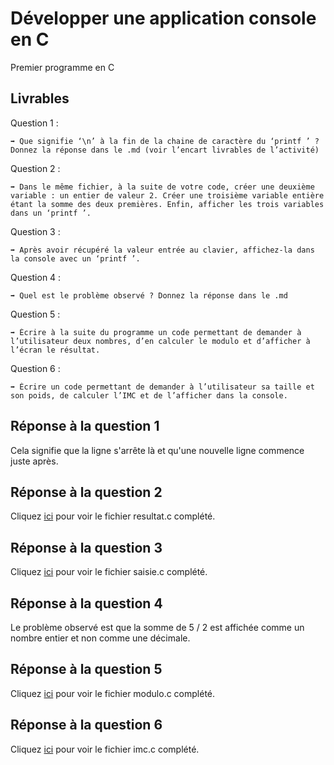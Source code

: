# Développer une application console en C

Premier programme en C

## Livrables

Question 1 :

```
➡️ Que signifie ‘\n’ à la fin de la chaine de caractère du ‘printf ’ ? Donnez la réponse dans le .md (voir l’encart livrables de l’activité)
```

Question 2 :

```
➡️ Dans le même fichier, à la suite de votre code, créer une deuxième variable : un entier de valeur 2. Créer une troisième variable entière étant la somme des deux premières. Enfin, afficher les trois variables dans un ‘printf ’.
```

Question 3 :

```
➡️ Après avoir récupéré la valeur entrée au clavier, affichez-la dans la console avec un ‘printf ’.
```

Question 4 :

```
➡️ Quel est le problème observé ? Donnez la réponse dans le .md
```

Question 5 :

```
➡️ Écrire à la suite du programme un code permettant de demander à l’utilisateur deux nombres, d’en calculer le modulo et d’afficher à l’écran le résultat.
```

Question 6 :

```
➡️ Écrire un code permettant de demander à l’utilisateur sa taille et son poids, de calculer l’IMC et de l’afficher dans la console.
```

## Réponse à la question 1

Cela signifie que la ligne s'arrête là et qu'une nouvelle ligne commence juste après.

## Réponse à la question 2

Cliquez [ici](https://github.com/AnthoninB70/anthonin.boisot/blob/main/Developper_une_application_console_C/Premier_programme_en_C/resultat.c) pour voir le fichier resultat.c complété.

## Réponse à la question 3

Cliquez [ici](https://github.com/AnthoninB70/anthonin.boisot/blob/main/Developper_une_application_console_C/Premier_programme_en_C/saisie.c) pour voir le fichier saisie.c complété.

## Réponse à la question 4

Le problème observé est que la somme de 5 / 2 est affichée comme un nombre entier et non comme une décimale.

## Réponse à la question 5

Cliquez [ici](https://github.com/AnthoninB70/anthonin.boisot/blob/main/Developper_une_application_console_C/Premier_programme_en_C/modulo.c) pour voir le fichier modulo.c complété.

## Réponse à la question 6

Cliquez [ici](https://github.com/AnthoninB70/anthonin.boisot/blob/main/Developper_une_application_console_C/Premier_programme_en_C/imc.c) pour voir le fichier imc.c complété.
